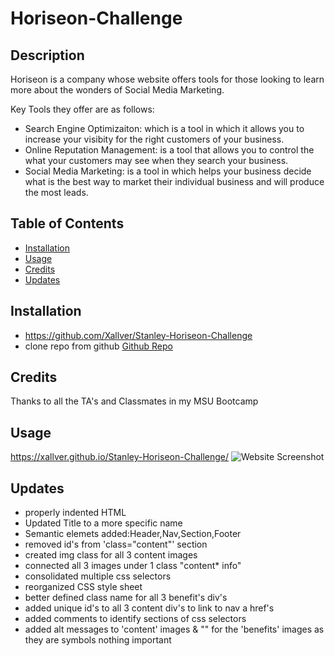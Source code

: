 # Horiseon-Challenge

## Description

Horiseon is a company whose website offers tools for those looking to learn more about the wonders of Social Media Marketing.

Key Tools they offer are as follows:
* Search Engine Optimizaiton: which is a tool in which it allows you to increase your visibity for the right customers of your business.
* Online Reputation Management: is a tool that allows you to control the what your customers may see when they search your business.
* Social Media Marketing: is a tool in which helps your business decide what is the best way to market their individual business and will produce the most leads.

## Table of Contents

* [Installation](#installation)
* [Usage](#usage)
* [Credits](#credits)
* [Updates](#Updates)

## Installation
* https://github.com/Xallver/Stanley-Horiseon-Challenge
* clone repo from github <a href="https://github.com/Xallver/Horiseon-Challenge">Github Repo</a>

## Credits

Thanks to all the TA's and Classmates in my MSU Bootcamp

## Usage
https://xallver.github.io/Stanley-Horiseon-Challenge/
![Website Screenshot](assets/images/screenshot.png)


## Updates
* properly indented HTML
* Updated Title to a more specific name
* Semantic elemets added:Header,Nav,Section,Footer
* removed id's from 'class="content"' section
* created img class for all 3 content images
* connected all 3 images under 1 class "content* info"
* consolidated multiple css selectors
* reorganized CSS style sheet
* better defined class name for all 3 benefit's div's
* added unique id's to all 3 content div's to link to nav a href's
* added comments to identify sections of css selectors
* added alt messages to 'content' images & "" for the 'benefits' images as they are symbols nothing important

